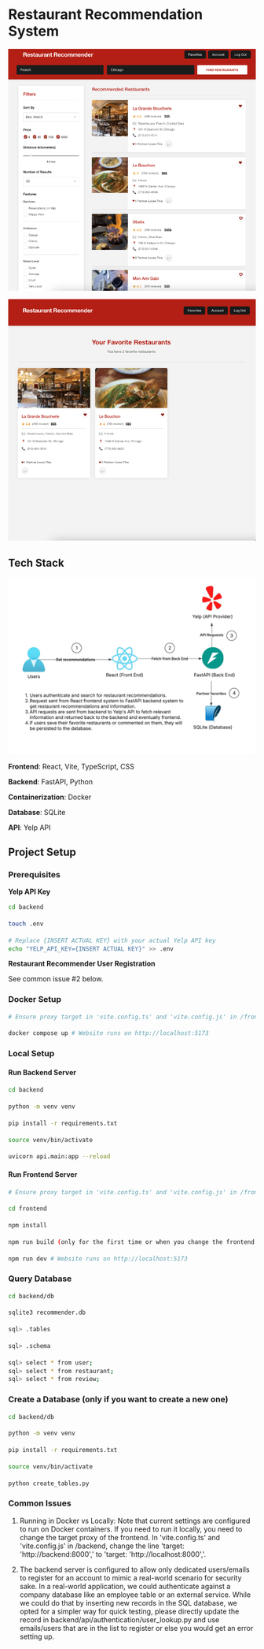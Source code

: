 # Restaurant Recommendation System
![Restaurant Recommendation UI - Search](./assets/Restaurant-Recommender-UI-Search.png)

![Restaurant Recommendation UI - Favorites](./assets/Restaurant-Recommender-UI-Favorites.png)


## Tech Stack
![Restaurant Recommendation System Architecture](./assets/Restaurant-Recommender.jpeg)

**Frontend**: React, Vite, TypeScript, CSS

**Backend**: FastAPI, Python

**Containerization**: Docker

**Database**: SQLite

**API**: Yelp API

## Project Setup

### Prerequisites

**Yelp API Key**

```bash
cd backend

touch .env

# Replace {INSERT ACTUAL KEY} with your actual Yelp API key
echo "YELP_API_KEY={INSERT ACTUAL KEY}" >> .env
```

**Restaurant Recommender User Registration**

See common issue #2 below.

### Docker Setup

```bash
# Ensure proxy target in 'vite.config.ts' and 'vite.config.js' in /frontend are set to 'target: 'http://backend:8000','

docker compose up # Website runs on http://localhost:5173
```

### Local Setup

#### Run Backend Server

```bash
cd backend

python -m venv venv

pip install -r requirements.txt

source venv/bin/activate

uvicorn api.main:app --reload
```

#### Run Frontend Server

```bash
# Ensure proxy target in 'vite.config.ts' and 'vite.config.js' in /frontend are set to 'target: 'http://localhost:8000','

cd frontend

npm install

npm run build (only for the first time or when you change the frontend code)

npm run dev # Website runs on http://localhost:5173
```

### Query Database 

```bash
cd backend/db

sqlite3 recommender.db

sql> .tables

sql> .schema 

sql> select * from user;
sql> select * from restaurant;
sql> select * from review;
```

### Create a Database (only if you want to create a new one)

```bash
cd backend/db

python -m venv venv

pip install -r requirements.txt

source venv/bin/activate

python create_tables.py
```

### Common Issues

1. Running in Docker vs Locally: Note that current settings are configured to run on Docker containers. If you need to run it locally, you need to change the target proxy of the frontend. In 'vite.config.ts' and 'vite.config.js' in /backend, change the line 'target: 'http://backend:8000',' to 'target: 'http://localhost:8000','.

2. The backend server is configured to allow only dedicated users/emails to register for an account to mimic a real-world scenario for security sake. In a real-world application, we could authenticate against a company database like an employee table or an external service. While we could do that by inserting new records in the SQL database, we opted for a simpler way for quick testing, please directly update the record in backend/api/authentication/user_lookup.py and use emails/users that are in the list to register or else you would get an error setting up.
